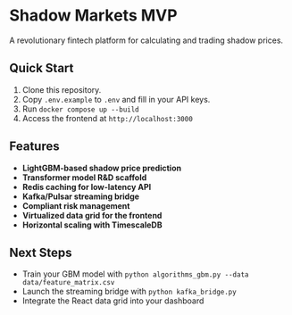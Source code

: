 # Shadow Markets MVP

A revolutionary fintech platform for calculating and trading shadow prices.

## Quick Start

1. Clone this repository.
2. Copy `.env.example` to `.env` and fill in your API keys.
3. Run `docker compose up --build`
4. Access the frontend at `http://localhost:3000`

## Features

- **LightGBM-based shadow price prediction**
- **Transformer model R&D scaffold**
- **Redis caching for low-latency API**
- **Kafka/Pulsar streaming bridge**
- **Compliant risk management**
- **Virtualized data grid for the frontend**
- **Horizontal scaling with TimescaleDB**

## Next Steps 

- Train your GBM model with `python algorithms_gbm.py --data data/feature_matrix.csv`
- Launch the streaming bridge with `python kafka_bridge.py`
- Integrate the React data grid into your dashboard
